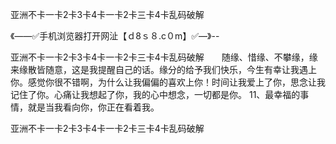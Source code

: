 亚洲不卡一卡2卡3卡4卡一卡2卡三卡4卡乱码破解

《——✅手机浏览器打开网沚【ｄ8ｓ８.c０m】✅—》--

亚洲不卡一卡2卡3卡4卡一卡2卡三卡4卡乱码破解　　随缘、惜缘、不攀缘，缘来缘散皆随意，这是我提醒自己的话。缘分的给予我们快乐，今生有幸让我遇上你。感觉你很不错啊，为什么让我偏偏的喜欢上你！时间让我爱上了你，思念让我记住了你。心痛让我想起了你，我的心中想念，一切都是你。
	11、最幸福的事情，就是当我看向你，你正在看着我。





亚洲不卡一卡2卡3卡4卡一卡2卡三卡4卡乱码破解
